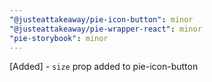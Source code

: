 ```yaml
---
"@justeattakeaway/pie-icon-button": minor
"@justeattakeaway/pie-wrapper-react": minor
"pie-storybook": minor
---
```


[Added] - `size` prop added to pie-icon-button

